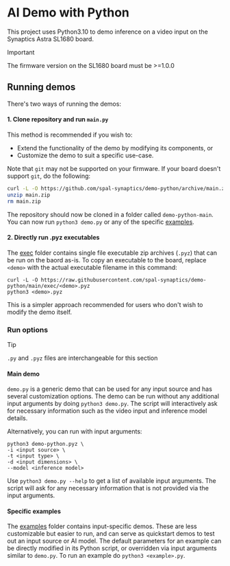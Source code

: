 # AI Demo with Python
This project uses Python3.10 to demo inference on a video input on the Synaptics Astra SL1680 board.
> [!IMPORTANT]
> The firmware version on the SL1680 board must be >=1.0.0

## Running demos
There's two ways of running the demos:
#### 1. Clone repository and run `main.py`
This method is recommended if you wish to:
- Extend the functionality of the demo by modifying its components, or
- Customize the demo to suit a specific use-case.

Note that `git` may not be supported on your firmware. If your board doesn't support `git`, do the following:
```bash
curl -L -O https://github.com/spal-synaptics/demo-python/archive/main.zip
unzip main.zip
rm main.zip
```
The repository should now be cloned in a folder called `demo-python-main`. You can now run `python3 demo.py` or any of the specific [examples](examples).

#### 2. Directly run .pyz executables
The [exec](exec) folder contains single file executable zip archives (`.pyz`) that can be run on the baord as-is. To copy an executable to the board, replace `<demo>` with the actual executable filename in this command:
```
curl -L -O https://raw.githubusercontent.com/spal-synaptics/demo-python/main/exec/<demo>.pyz
python3 <demo>.pyz
```
This is a simpler approach recommended for users who don't wish to modify the demo itself.

### Run options
> [!TIP]
> `.py` and `.pyz` files are interchangeable for this section
#### Main demo
`demo.py` is a generic demo that can be used for any input source and has several customization options. The demo can be run without any additional input arguments by doing `python3 demo.py`.
The script will interactively ask for necessary information such as the video input and inference model details.


Alternatively, you can run with input arguments:
```
python3 demo-python.pyz \
-i <input source> \
-t <input type> \
-d <input dimensions> \
--model <inference model>
```
Use `python3 demo.py --help` to get a list of available input arguments. The script will ask for any necessary information that is not provided via the input arguments.

#### Specific examples
The [examples](examples) folder contains input-specific demos. These are less customizable but easier to run, and can serve as quickstart demos to test out an input source or AI model.
The default parameters for an example can be directly modified in its Python script, or overridden via input arguments similar to `demo.py`. To run an example do `python3 <example>.py`. 
